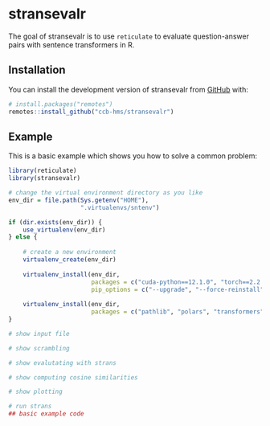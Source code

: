 
<!-- README.md is generated from README.Rmd. Please edit that file -->

# stransevalr

<!-- badges: start -->
<!-- badges: end -->

The goal of stransevalr is to use `reticulate` to evaluate
question-answer pairs with sentence transformers in R.

## Installation

You can install the development version of stransevalr from
[GitHub](https://github.com/) with:

``` r
# install.packages("remotes")
remotes::install_github("ccb-hms/stransevalr")
```

## Example

This is a basic example which shows you how to solve a common problem:

``` r
library(reticulate)
library(stransevalr)

# change the virtual environment directory as you like
env_dir = file.path(Sys.getenv("HOME"),
                    ".virtualenvs/sntenv") 

if (dir.exists(env_dir)) {
    use_virtualenv(env_dir)
} else {
    
    # create a new environment 
    virtualenv_create(env_dir)
    
    virtualenv_install(env_dir, 
                       packages = c("cuda-python==12.1.0", "torch==2.2.2"),
                       pip_options = c("--upgrade", "--force-reinstall"))
    
    virtualenv_install(env_dir, 
                       packages = c("pathlib", "polars", "transformers", "numpy", "sentence_transformers"))
}

# show input file

# show scrambling

# show evalutating with strans

# show computing cosine similarities

# show plotting

# run strans
## basic example code
```
